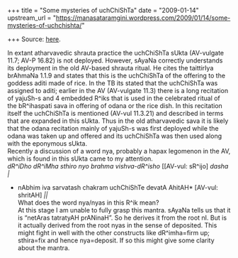 +++
title = "Some mysteries of uchChiShTa"
date = "2009-01-14"
upstream_url = "https://manasataramgini.wordpress.com/2009/01/14/some-mysteries-of-uchchishta/"

+++
Source: [here](https://manasataramgini.wordpress.com/2009/01/14/some-mysteries-of-uchchishta/).

In extant atharvavedic shrauta practice the uchChiShTa sUkta (AV-vulgate
11.7; AV-P 16.82) is not deployed. However, sAyaNa correctly understands
its deployment in the old AV-based shrauta ritual. He cites the
taittirIya brAhmaNa 1.1.9 and states that this is the uchChiShTa of the
offering to the goddess aditi made of rice. In the TB its stated that
the uchChiShTa was assigned to aditi; earlier in the AV (AV-vulgate
11.3) there is a long recitation of yajuSh-s and 4 embedded R^iks that
is used in the celebrated ritual of the bR^ihaspati sava in offering of
odana or the rice dish. In this recitation itself the uchChiShTa is
mentioned (AV-vul 11.3.21) and described in terms that are expanded in
this sUkta. Thus in the old atharvavedic sava it is likely that the
odana recitation mainly of yajuSh-s was first deployed while the odana
was taken up and offered and its uchChiShTa was then used along with the
eponymous sUkta.  
Recently a discussion of a word nya, probably a hapax legomenon in the
AV, which is found in this sUkta came to my attention.  
*dR^iDho dR^iMha sthiro nyo brahma vishva-dR^isho* \[\[AV-vul: sR^ijo\]
*dasha \|*  
* nAbhim iva sarvatash chakram uchChiShTe devatA AhitAH* \[AV-vul:
shritAH\] *\|\|*  
What does the word nya/nyas in this R^ik mean?  
At this stage I am unable to fully grasp this mantra. sAyaNa tells us
that it is “netAras tatratyAH prANinaH”. So he derives it from the root
nI. But is it actually derived from the root nyas in the sense of
deposited. This might fight in well with the other constructs like
dR^imha=firm up; sthira=fix and hence nya=deposit. If so this might give
some clarity about the mantra.

